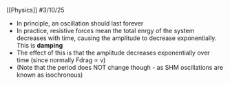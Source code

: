[[Physics]]
#3/10/25 
- In principle, an oscillation should last forever
- In practice, resistive forces mean the total enrgy of the system decreases with time, causing the amplitude to decrease exponentially. This is **damping**
- The effect of this is that the amplitude decreases exponentially over time (since normally Fdrag ∝ v)
- (Note that the period does NOT change though - as SHM oscillations are known as isochronous)